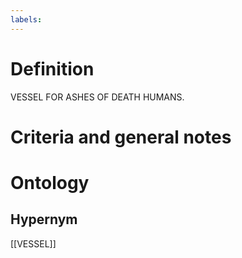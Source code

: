 ```yaml
---
labels: 
---
```


# Definition
VESSEL FOR ASHES OF DEATH HUMANS.
# Criteria and general notes
# Ontology

## Hypernym
[[VESSEL]]